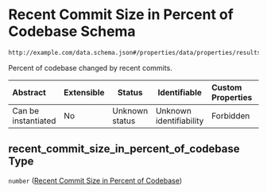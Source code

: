 # Recent Commit Size in Percent of Codebase Schema

```txt
http://example.com/data.schema.json#/properties/data/properties/results/properties/recent_commit_size_in_percent_of_codebase
```

Percent of codebase changed by recent commits.


| Abstract            | Extensible | Status         | Identifiable            | Custom Properties | Additional Properties | Access Restrictions | Defined In                                                                        |
| :------------------ | ---------- | -------------- | ----------------------- | :---------------- | --------------------- | ------------------- | --------------------------------------------------------------------------------- |
| Can be instantiated | No         | Unknown status | Unknown identifiability | Forbidden         | Allowed               | none                | [data.schema.json\*](../../out/schema/v1/data.schema.json "open original schema") |

## recent_commit_size_in_percent_of_codebase Type

`number` ([Recent Commit Size in Percent of Codebase](data-properties-lowendinsight-analysis-data-properties-lowendinsight-per-repo-analysis-results-properties-recent-commit-size-in-percent-of-codebase.md))
